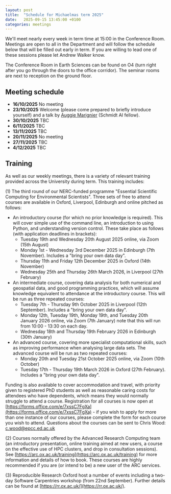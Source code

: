 ```yaml
---
layout: post
title:  "Schedule for Michaelmas term 2025"
date:   2025-09-15 13:45:00 +0100
categories: meetings
---
```

We'll meet nearly every week in term time at 15:00 in the Conference 
Room.  Meetings are open to all in the Department and will follow the schedule 
below that will be filled out early in term. If you are willing to lead one of these
sessions please let Andrew Walker know.

The Conference Room in Earth Sciences can be found on O4 (turn right after
you go through the doors to the office corridor). The seminar rooms are next
to reception on the ground floor.

## Meeting schedule

* **16/10/2025** No meeting
* **23/10/2025** Welcome (please come prepared to briefly introduce yourself) and a talk by [Auggie Marignier](https://saiis.web.ox.ac.uk/people/auggie-marignier) (Schmidt AI fellow).  
* **30/10/2025** TBC
* **6/11/2025** TBC
* **13/11/2025** TBC
* **20/11/2025** No meeting
* **27/11/2025** TBC
* **4/12/2025** TBC

## Training 

As well as our weekly meetings, there is a variety of relevant training provided
across the University during term. This training includes:

(1) The third round of our NERC-funded programme "Essential Scientific Computing for Environmental 
Scientists". Three sets of free to attend courses are available in Oxford, Liverpool, Edinburgh
and online pitched as follows:

* An introductory course (for which no prior knowledge is required). This will cover simple use of the command line, an introduction to using Python, and understanding version control. These take place as follows (with application deadlines in brackets):
  * Tuesday 19th and Wednesday 20th August 2025 online, via Zoom (15th August)
  * Monday 1st - Wednesday 3rd December 2025 in Edinburgh (7th November). Includes a "bring your own data day".
  * Thursday 11th and Friday 12th December 2025 in Oxford (14th November)
  * Wednesday 25th and Thursday 26th March 2026, in Liverpool (27th February)
* An intermediate course, covering data analysis for both numerical and geospatial data, and good programming practices, which will assume knowledge equivalent to attendance at the introductory course. This will be run as three repeated courses:
  * Tuesday 7th - Thursday 9th October 2025 in Liverpool (12th September). Includes a "bring your own data day".
  * Monday 12th, Tuesday 19th, Monday 19th, and Tuesday 20th January 2026 online, via Zoom (7th January) note that this will run from 10:00 - 13:30 on each day.
  * Wednesday 18th and Thursday 19th February 2026 in Edinburgh (30th January)
* An advanced course, covering more specialist computational skills, such as improving performance when analysing large data sets. The advanced course will be run as two repeated courses:
  *  Monday 20th and Tuesday 21st October 2025 online, via Zoom (10th October)
  * Tuesday 17th - Thursday 19th March 2026 in Oxford (27th February). Includes a "bring your own data day".

Funding is also available to cover accommodation and travel, with priority given to registered PhD 
students as well as reasonable caring costs for attendees who have dependents, which means they would 
normally struggle to attend a course. Registration for all courses is now open 
at [https://forms.office.com/e/7xssC7FgXa](https://forms.office.com/e/7xssC7FgXa) - if you wish to apply for more than one instance of our courses, 
please complete the form for each course you wish to attend. Questions about the courses can be sent to 
Chris Wood: c.wood@epcc.ed.ac.uk


(2) Courses normally offered by the Advanced Research Computing team (an introductory 
presentation, online training aimed at new users,
a course on the effective use of HPC clusters, and drop in consultation sessions). 
See [https://arc.ox.ac.uk/training](https://arc.ox.ac.uk/training)
for more information and details of how to book. These courses are highly recommended 
if you are (or intend to be) a new user of the ARC services.


(3) Reproducible Research Oxford host a number of events including a two-day Software 
Carpentries workshop (from 22nd September). Further details can be
found at [https://rr.ox.ac.uk/](https://rr.ox.ac.uk/).

